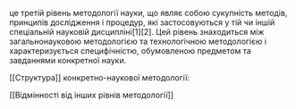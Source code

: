 це третій рівень методології науки, що являє
собою сукупність методів, принципів дослідження і процедур, які застосовуються
у тій чи іншій спеціальній науковій дисципліні[1][2]. Цей рівень знаходиться між
загальнонауковою методологією та технологічною методологією і
характеризується специфічністю, обумовленою предметом та завданнями
конкретної науки.

[[Структура]] конкретно-наукової методології:


[[Відмінності від інших рівнів методології]]
